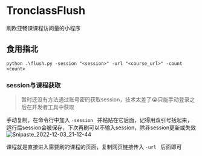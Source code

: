 # TronclassFlush
刷欧亚畅课课程访问量的小程序

## 食用指北

```shell
python .\flush.py -session "<session>" -url "<course_url>" -count <count>
```

### session与课程获取

> 暂时还没有方法通过账号密码获取session，技术太差了😭只能手动登录之后在开发者工具中获取  

手动复制，在命令行中加入 `-session ` 并粘贴在它后面，记得用双引号括起来，运行后session会被保存，下次再刷可以不输入session，除非session更新或失效
![Snipaste_2022-12-03_21-12-44](https://user-images.githubusercontent.com/96933655/206089872-be2446d1-f1c5-419b-9491-1afca5f626de.png)


课程就是直接进入需要刷的课程的页面，复制网页链接传入 `-url ` 后面即可
